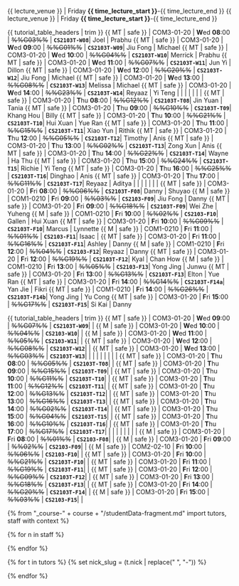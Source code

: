 <span id="lectures-s1">{{ lecture_venue }} | Friday **{{ time_lecture_start }}**-{{ time_lecture_end }}</span>
<span id="lectures-s2">{{ lecture_venue }} | Friday **{{ time_lecture_start }}**-{{ time_lecture_end }}</span>

<div id="tutorials-s1">

{{ tutorial_table_headers | trim }}
{{ MT | safe }} | COM3-01-20 | **W**ed  **08**:00 | ~~%%G03%%~~ | **`CS2103T-W08`**| <trigger trigger="click" for="modal:tutorialSchedule-Joel">Joel</trigger> | <trigger trigger="click" for="modal:tutorialSchedule-Prabhu">Prabhu</trigger>
{{ MT | safe }} | COM3-01-20 | **W**ed  **09**:00 | ~~%%G01%%~~ | **`CS2103T-W09`**| <trigger trigger="click" for="modal:tutorialSchedule-Jiu-Fong">Jiu Fong</trigger> | <trigger trigger="click" for="modal:tutorialSchedule-Michael">Michael</trigger>
{{ MT | safe }} | COM3-01-20 | **W**ed  **10**:00 | ~~%%G04%%~~ | **`CS2103T-W10`**| <trigger trigger="click" for="modal:tutorialSchedule-Merrick">Merrick</trigger> | <trigger trigger="click" for="modal:tutorialSchedule-Prabhu">Prabhu</trigger>
{{ MT | safe }} | COM3-01-20 | **W**ed  **11**:00 | ~~%%G07%%~~ | **`CS2103T-W11`**| <trigger trigger="click" for="modal:tutorialSchedule-Jun-Yi">Jun Yi</trigger> | <trigger trigger="click" for="modal:tutorialSchedule-Dillon">Dillon</trigger>
{{ MT | safe }} | COM3-01-20 | **W**ed  **12**:00 | ~~%%G20%%~~ | **`CS2103T-W12`**| <trigger trigger="click" for="modal:tutorialSchedule-Jiu-Fong">Jiu Fong</trigger> | <trigger trigger="click" for="modal:tutorialSchedule-Michael">Michael</trigger>
{{ MT | safe }} | COM3-01-20 | **W**ed  **13**:00 | ~~%%G08%%~~ | **`CS2103T-W13`**| <trigger trigger="click" for="modal:tutorialSchedule-Melissa">Melissa</trigger> | <trigger trigger="click" for="modal:tutorialSchedule-Michael">Michael</trigger>
{{ MT | safe }} | COM3-01-20 | **W**ed  **14**:00 | ~~%%G23%%~~ | **`CS2103T-W14`**| <trigger trigger="click" for="modal:tutorialSchedule-Reyaaz">Reyaaz</trigger> | <trigger trigger="click" for="modal:tutorialSchedule-Yi-Teng">Yi Teng</trigger>
| | | | | | |
{{ MT | safe }} | COM3-01-20 | **T**hu  **08**:00 | ~~%%G12%%~~ | **`CS2103T-T08`**| <trigger trigger="click" for="modal:tutorialSchedule-Jin-Yuan">Jin Yuan</trigger> | <trigger trigger="click" for="modal:tutorialSchedule-Tania">Tania</trigger>
{{ MT | safe }} | COM3-01-20 | **T**hu  **09**:00 | ~~%%G10%%~~ | **`CS2103T-T09`**| <trigger trigger="click" for="modal:tutorialSchedule-Khang-Hou">Khang Hou</trigger> | <trigger trigger="click" for="modal:tutorialSchedule-Billy">Billy</trigger>
{{ MT | safe }} | COM3-01-20 | **T**hu  **10**:00 | ~~%%G21%%~~ | **`CS2103T-T10`**| <trigger trigger="click" for="modal:tutorialSchedule-Hui-Xuan">Hui Xuan</trigger> | <trigger trigger="click" for="modal:tutorialSchedule-Yue-Ran">Yue Ran</trigger>
{{ MT | safe }} | COM3-01-20 | **T**hu  **11**:00 | ~~%%G15%%~~ | **`CS2103T-T11`**| <trigger trigger="click" for="modal:tutorialSchedule-Xiao-Yun">Xiao Yun</trigger> | <trigger trigger="click" for="modal:tutorialSchedule-Rithik">Rithik</trigger>
{{ MT | safe }} | COM3-01-20 | **T**hu  **12**:00 | ~~%%G05%%~~ | **`CS2103T-T12`**| <trigger trigger="click" for="modal:tutorialSchedule-Timothy">Timothy</trigger> | <trigger trigger="click" for="modal:tutorialSchedule-Anis">Anis</trigger>
{{ MT | safe }} | COM3-01-20 | **T**hu  **13**:00 | ~~%%G02%%~~ | **`CS2103T-T13`**| <trigger trigger="click" for="modal:tutorialSchedule-Zong-Xun">Zong Xun</trigger> | <trigger trigger="click" for="modal:tutorialSchedule-Anis">Anis</trigger>
{{ MT | safe }} | COM3-01-20 | **T**hu  **14**:00 | ~~%%G22%%~~ | **`CS2103T-T14`**| <trigger trigger="click" for="modal:tutorialSchedule-Wayne">Wayne</trigger> | <trigger trigger="click" for="modal:tutorialSchedule-Ha-Thu">Ha Thu</trigger>
{{ MT | safe }} | COM3-01-20 | **T**hu  **15**:00 | ~~%%G24%%~~ | **`CS2103T-T15`**| <trigger trigger="click" for="modal:tutorialSchedule-Richie">Richie</trigger> | <trigger trigger="click" for="modal:tutorialSchedule-Yi-Teng">Yi Teng</trigger>
{{ MT | safe }} | COM3-01-20 | **T**hu  **16**:00 | ~~%%G25%%~~ | **`CS2103T-T16`**| <trigger trigger="click" for="modal:tutorialSchedule-Dinghao">Dinghao</trigger> | <trigger trigger="click" for="modal:tutorialSchedule-Anis">Anis</trigger>
{{ MT | safe }} | COM3-01-20 | **T**hu  **17**:00 | ~~%%G11%%~~ | **`CS2103T-T17`**| <trigger trigger="click" for="modal:tutorialSchedule-Reyaaz">Reyaaz</trigger> | <trigger trigger="click" for="modal:tutorialSchedule-Aditya">Aditya</trigger>
| | | | | | |
{{ MT | safe }} | COM3-01-20 | **F**ri  **08**:00 | ~~%%G06%%~~ | **`CS2103T-F08`**| <trigger trigger="click" for="modal:tutorialSchedule-Danny">Danny</trigger> | <trigger trigger="click" for="modal:tutorialSchedule-Shuyao">Shuyao</trigger>
{{ M | safe }} | COM1-0210 | **F**ri  **09**:00 | ~~%%03%%~~ | **`CS2103-F09`**| <trigger trigger="click" for="modal:tutorialSchedule-Jiu-Fong">Jiu Fong</trigger> | <trigger trigger="click" for="modal:tutorialSchedule-Danny">Danny</trigger>
{{ MT | safe }} | COM3-01-20 | **F**ri  **09**:00 | ~~%%G18%%~~ | **`CS2103T-F09`**| <trigger trigger="click" for="modal:tutorialSchedule-Wei-Zhe">Wei Zhe</trigger> | <trigger trigger="click" for="modal:tutorialSchedule-Yuheng">Yuheng</trigger>
{{ M | safe }} | COM1-0210 | **F**ri  **10**:00 | ~~%%02%%~~ | **`CS2103-F10`**| <trigger trigger="click" for="modal:tutorialSchedule-Gallen">Gallen</trigger> | <trigger trigger="click" for="modal:tutorialSchedule-Hui-Xuan">Hui Xuan</trigger>
{{ MT | safe }} | COM3-01-20 | **F**ri  **10**:00 | ~~%%G09%%~~ | **`CS2103T-F10`**| <trigger trigger="click" for="modal:tutorialSchedule-Marcus">Marcus</trigger> | <trigger trigger="click" for="modal:tutorialSchedule-Lynnette">Lynnette</trigger>
{{ M | safe }} | COM1-0210 | **F**ri  **11**:00 | ~~%%01%%~~ | **`CS2103-F11`**| <trigger trigger="click" for="modal:tutorialSchedule-Isaac">Isaac</trigger> |
{{ MT | safe }} | COM3-01-20 | **F**ri  **11**:00 | ~~%%G16%%~~ | **`CS2103T-F11`**| <trigger trigger="click" for="modal:tutorialSchedule-Ashley">Ashley</trigger> | <trigger trigger="click" for="modal:tutorialSchedule-Danny">Danny</trigger>
{{ M | safe }} | COM1-0210 | **F**ri  **12**:00 | ~~%%04%%~~ | **`CS2103-F12`**| <trigger trigger="click" for="modal:tutorialSchedule-Reyaaz">Reyaaz</trigger> | <trigger trigger="click" for="modal:tutorialSchedule-Danny">Danny</trigger>
{{ MT | safe }} | COM3-01-20 | **F**ri  **12**:00 | ~~%%G19%%~~ | **`CS2103T-F12`**| <trigger trigger="click" for="modal:tutorialSchedule-Kyal">Kyal</trigger> | <trigger trigger="click" for="modal:tutorialSchedule-Chan-How">Chan How</trigger>
{{ M | safe }} | COM1-0210 | **F**ri  **13**:00 | ~~%%05%%~~ | **`CS2103-F13`**| <trigger trigger="click" for="modal:tutorialSchedule-Yong-Jing">Yong Jing</trigger> | <trigger trigger="click" for="modal:tutorialSchedule-Junwu">Junwu</trigger>
{{ MT | safe }} | COM3-01-20 | **F**ri  **13**:00 | ~~%%G13%%~~ | **`CS2103T-F13`**| <trigger trigger="click" for="modal:tutorialSchedule-Elton">Elton</trigger> | <trigger trigger="click" for="modal:tutorialSchedule-Yue-Ran">Yue Ran</trigger>
{{ MT | safe }} | COM3-01-20 | **F**ri  **14**:00 | ~~%%G14%%~~ | **`CS2103T-F14a`**| <trigger trigger="click" for="modal:tutorialSchedule-Yan-Jie">Yan Jie</trigger> | <trigger trigger="click" for="modal:tutorialSchedule-Fikri">Fikri</trigger>
{{ MT | safe }} | COM1-0210 | **F**ri  **14**:00 | ~~%%G26%%~~ | **`CS2103T-F14b`**| <trigger trigger="click" for="modal:tutorialSchedule-Yong-Jing">Yong Jing</trigger> | <trigger trigger="click" for="modal:tutorialSchedule-Yu-Cong">Yu Cong</trigger>
{{ MT | safe }} | COM3-01-20 | **F**ri  **15**:00 | ~~%%G17%%~~ | **`CS2103T-F15`**| <trigger trigger="click" for="modal:tutorialSchedule-Si-Kai">Si Kai</trigger> | <trigger trigger="click" for="modal:tutorialSchedule-Danny">Danny</trigger>

</div>

<div id="tutorials-s2">

{{ tutorial_table_headers | trim }}
 {{ MT | safe }} | COM3-01-20 | **W**ed  **09**:00 | ~~%%G07%%~~ | **`CS2103T-W09`**| |
 {{ M | safe }} | COM3-01-20 | **W**ed  **10**:00 | ~~%%04%%~~ | **`CS2103-W10`**| |
 {{ M | safe }} | COM3-01-20 | **W**ed  **11**:00 | ~~%%05%%~~ | **`CS2103-W11`**| |
 {{ MT | safe }} | COM3-01-20 | **W**ed  **12**:00 | ~~%%G08%%~~ | **`CS2103T-W12`**| |
 {{ MT | safe }} | COM3-01-20 | **W**ed  **13**:00 | ~~%%G03%%~~ | **`CS2103T-W13`**| |
 | | | | | | |
 {{ MT | safe }} | COM3-01-20 | **T**hu  **08**:00 | ~~%%G05%%~~ | **`CS2103T-T08`**| |
 {{ MT | safe }} | COM3-01-20 | **T**hu  **09**:00 | ~~%%G15%%~~ | **`CS2103T-T09`**| |
 {{ MT | safe }} | COM3-01-20 | **T**hu  **10**:00 | ~~%%G11%%~~ | **`CS2103T-T10`**| |
 {{ MT | safe }} | COM3-01-20 | **T**hu  **11**:00 | ~~%%G12%%~~ | **`CS2103T-T11`**| |
 {{ MT | safe }} | COM3-01-20 | **T**hu  **12**:00 | ~~%%G13%%~~ | **`CS2103T-T12`**| |
 {{ MT | safe }} | COM3-01-20 | **T**hu  **13**:00 | ~~%%G16%%~~ | **`CS2103T-T13`**| |
 {{ MT | safe }} | COM3-01-20 | **T**hu  **14**:00 | ~~%%G02%%~~ | **`CS2103T-T14`**| |
 {{ MT | safe }} | COM3-01-20 | **T**hu  **15**:00 | ~~%%G04%%~~ | **`CS2103T-T15`**| |
 {{ MT | safe }} | COM3-01-20 | **T**hu  **16**:00 | ~~%%G10%%~~ | **`CS2103T-T16`**| |
 {{ MT | safe }} | COM3-01-20 | **T**hu  **17**:00 | ~~%%G17%%~~ | **`CS2103T-T17`**| |
 | | | | | | |
 {{ M | safe }} | COM3-01-20 | **F**ri  **08**:00 | ~~%%01%%~~ | **`CS2103-F08`**| |
 {{ M | safe }} | COM3-01-20 | **F**ri  **09**:00 | ~~%%02%%~~ | **`CS2103-F09`**| |
 {{ M | safe }} | COM2-02-10 | **F**ri  **10**:00 | ~~%%06%%~~ | **`CS2103-F10`**| |
 {{ MT | safe }} | COM3-01-20 | **F**ri  **10**:00 | ~~%%G21%%~~ | **`CS2103T-F10`**| |
 {{ MT | safe }} | COM3-01-20 | **F**ri  **11**:00 | ~~%%G19%%~~ | **`CS2103T-F11`**| |
 {{ MT | safe }} | COM3-01-20 | **F**ri  **12**:00 | ~~%%G09%%~~ | **`CS2103T-F12`**| |
 {{ MT | safe }} | COM3-01-20 | **F**ri  **13**:00 | ~~%%G18%%~~ | **`CS2103T-F13`**| |
 {{ MT | safe }} | COM3-01-20 | **F**ri  **14**:00 | ~~%%G20%%~~ | **`CS2103T-F14`**| |
 {{ M | safe }} | COM3-01-20 | **F**ri  **15**:00 | ~~%%03%%~~ | **`CS2103-F15`**| |

</div>

<div tags="m--cs2103" id="modals">
{% from "_course-" + course + "/studentData-fragment.md" import tutors, staff with context %}

{% for n in staff %}
<modal large header="" id="modal:tutorialSchedule-{{ n }}">

<include src="../admin/tutors-info.md#{{ n }}"/>
</modal>
{% endfor %}

{% for t in tutors %}
{% set nick_slug = (t.nick | replace(" ", "-")) %}
<modal large header="" id="modal:tutorialSchedule-{{ nick_slug }}">

<include src="../admin/tutors-info.md#{{ nick_slug }}"/>
</modal>
{% endfor %}
</div>